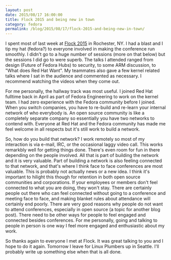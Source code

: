 ```yaml
---
layout: post
date: 2015/08/17 16:00:00
title: Flock 2015 and being new in town
category: fedora
permalink: /blog/2015/08/17/flock-2015-and-being-new-in-town/
---
```


I spent most of last week at [Flock 2015](http://www.flocktofedora.org) in
Rochester, NY. I had a blast and I tip my hat (fedora?) to everyone involved
in making the conference run smoothly. I didn't go to a huge number of sessions
(more on that below) but the sessions I did go to were superb. The talks I 
attended ranged from design (Future of Fedora Hubs) to security, to some ARM
discussion, to "What does Red Hat Want". My teammates also gave a few kernel
related talks where I sat in the audience and commented as necessary.
I recommend watching the videos when they come out.

For me personally, the hallway track was most useful. I joined Red Hat fulltime
back in April as part of Fedora Engineering to work on the kernel team. I had
zero experience with the Fedora community before I joined. When you switch
companies, you have to re-build and re-learn your internal network of who
everybody is. An open source community is like a completely separate company so
essentially you have two networks to contend with. Everyone at Red Hat and the
Fedora community has made me feel welcome in all respects but it's still work
to build a network.

So, how do you build that network? I work remotely so most of my interaction
is via e-mail, IRC, or the occasional laggy video call. This works remarkbly
well for getting things done. There's even room for fun in there depending on
the people involved. All that is part of building the network and it is very
valuable. Part of building a network is also feeling connected to that network,
and that's where I think face to face conferences are most valuable. This is
probably not actually news or a new idea. I think it's important to hilight
this though for retention in both open source communities and corporations.
If your employees or members don't feel connected to what you are doing, they
won't stay. There are certainly people out there who can feel connected
without going to a conference and meeting face to face, and making blanket rules
about attendance will certainly end poorly. There are very good reasons why
people do not want to attend conferences, especially in open source (a topic for
another blog post). There need to be other ways for people to feel engaged and
connected besides conferences. For me personally, going and talking to people
in person is one way I feel more engaged and enthusiastic about my work. 

So thanks again to everyone I met at Flock. It was great talking to you and I
hope to do it again. Tomorrow I leave for Linux Plumbers up in Seattle. I'll
probably write up something else when that is all done.
